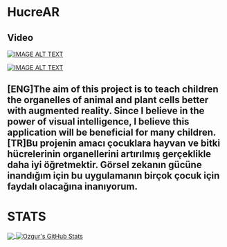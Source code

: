 # HucreAR

## Video

[![IMAGE ALT TEXT](https://img.youtube.com/vi/S03jgYp7dv8/0.jpg)](https://www.youtube.com/watch?v=S03jgYp7dv8 "HucreARv1")

[![IMAGE ALT TEXT](https://img.youtube.com/vi/nKNwxysZY1U/0.jpg)](https://www.youtube.com/watch?v=nKNwxysZY1U "HucreARv1")

## [ENG]The aim of this project is to teach children the organelles of animal and plant cells better with augmented reality. Since I believe in the power of visual intelligence, I believe this application will be beneficial for many children.[TR]Bu projenin amacı çocuklara hayvan ve bitki hücrelerinin organellerini artırılmış gerçeklikle daha iyi öğretmektir. Görsel zekanın gücüne inandığım için bu uygulamanın birçok çocuk için faydalı olacağına inanıyorum.


# STATS

<a href="https://github.com/yessGlory17/HucreAR">
  <img align="center" src="https://github-readme-stats.vercel.app/api/top-langs/?username=yessGlory17&hide=java,html&title_color=ffffff&text_color=c9cacc&icon_color=2bbc8a&bg_color=1d1f21" />
</a>
<a href="https://github.com/yessGlory17/HucreAR">
  <img align="center" src="https://github-readme-stats.vercel.app/api?username=yessGlory17&show_icons=true&line_height=27&count_private=true&title_color=ffffff&text_color=c9cacc&icon_color=2bbc8a&bg_color=1d1f21" alt="Ozgur's GitHub Stats" />
</a>
